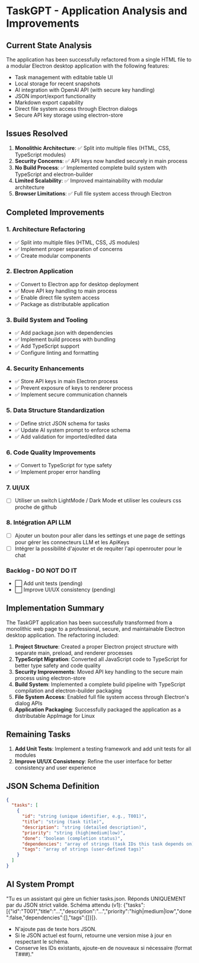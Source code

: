 # TaskGPT - Application Analysis and Improvements

## Current State Analysis

The application has been successfully refactored from a single HTML file to a modular Electron desktop application with the following features:

- Task management with editable table UI
- Local storage for recent snapshots
- AI integration with OpenAI API (with secure key handling)
- JSON import/export functionality
- Markdown export capability
- Direct file system access through Electron dialogs
- Secure API key storage using electron-store

## Issues Resolved

1. **Monolithic Architecture**: ✅ Split into multiple files (HTML, CSS, TypeScript modules)
2. **Security Concerns**: ✅ API keys now handled securely in main process
3. **No Build Process**: ✅ Implemented complete build system with TypeScript and electron-builder
4. **Limited Scalability**: ✅ Improved maintainability with modular architecture
5. **Browser Limitations**: ✅ Full file system access through Electron

## Completed Improvements

### 1. Architecture Refactoring

- ✅ Split into multiple files (HTML, CSS, JS modules)
- ✅ Implement proper separation of concerns
- ✅ Create modular components

### 2. Electron Application

- ✅ Convert to Electron app for desktop deployment
- ✅ Move API key handling to main process
- ✅ Enable direct file system access
- ✅ Package as distributable application

### 3. Build System and Tooling

- ✅ Add package.json with dependencies
- ✅ Implement build process with bundling
- ✅ Add TypeScript support
- ✅ Configure linting and formatting

### 4. Security Enhancements

- ✅ Store API keys in main Electron process
- ✅ Prevent exposure of keys to renderer process
- ✅ Implement secure communication channels

### 5. Data Structure Standardization

- ✅ Define strict JSON schema for tasks
- ✅ Update AI system prompt to enforce schema
- ✅ Add validation for imported/edited data

### 6. Code Quality Improvements

- ✅ Convert to TypeScript for type safety
- ✅ Implement proper error handling

### 7. UI/UX

- [ ] Utiliser un switch LightMode / Dark Mode et utiliser les couleurs css proche de github

### 8. Intégration API LLM

- [ ] Ajouter un bouton pour aller dans les settings et une page de settings pour gérer les connecteurs LLM et les ApiKeys
- [ ] Intégrer la possibilité d'ajouter et de requiter l'api openrouter pour le chat

### Backlog - DO NOT DO IT

- ⬜ Add unit tests (pending)
- ⬜ Improve UI/UX consistency (pending)

## Implementation Summary

The TaskGPT application has been successfully transformed from a monolithic web page to a professional, secure, and maintainable Electron desktop application. The refactoring included:

1. **Project Structure**: Created a proper Electron project structure with separate main, preload, and renderer processes
2. **TypeScript Migration**: Converted all JavaScript code to TypeScript for better type safety and code quality
3. **Security Improvements**: Moved API key handling to the secure main process using electron-store
4. **Build System**: Implemented a complete build pipeline with TypeScript compilation and electron-builder packaging
5. **File System Access**: Enabled full file system access through Electron's dialog APIs
6. **Application Packaging**: Successfully packaged the application as a distributable AppImage for Linux

## Remaining Tasks

1. **Add Unit Tests**: Implement a testing framework and add unit tests for all modules
2. **Improve UI/UX Consistency**: Refine the user interface for better consistency and user experience

## JSON Schema Definition

```json
{
  "tasks": [
    {
      "id": "string (unique identifier, e.g., T001)",
      "title": "string (task title)",
      "description": "string (detailed description)",
      "priority": "string (high|medium|low)",
      "done": "boolean (completion status)",
      "dependencies": "array of strings (task IDs this task depends on)",
      "tags": "array of strings (user-defined tags)"
    }
  ]
}
```

## AI System Prompt

"Tu es un assistant qui gère un fichier tasks.json.
Réponds UNIQUEMENT par du JSON strict valide.
Schéma attendu (v1): {"tasks":[{"id":"T001","title":"...","description":"...","priority":"high|medium|low","done":false,"dependencies":[],"tags":[]}]}.
- N'ajoute pas de texte hors JSON.
- Si le JSON actuel est fourni, retourne une version mise à jour en respectant le schéma.
- Conserve les IDs existants, ajoute-en de nouveaux si nécessaire (format T###)."
